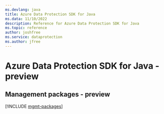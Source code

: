 ```yaml
---
ms.devlang: java
title: Azure Data Protection SDK for Java
ms.data: 11/10/2022
description: Reference for Azure Data Protection SDK for Java
ms.topic: reference
author: joshfree
ms.service: dataprotection
ms.author: jfree
---
```

# Azure Data Protection SDK for Java - preview

## Management packages - preview
[!INCLUDE [mgmt-packages](data-protection-mgmt-index.md)]